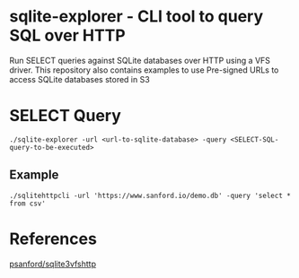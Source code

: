 # sqlite-explorer - CLI tool to query SQL over HTTP
Run SELECT queries against SQLite databases over HTTP using a VFS driver. This repository also contains examples to use Pre-signed URLs to access SQLite databases stored in S3

# SELECT Query
```
./sqlite-explorer -url <url-to-sqlite-database> -query <SELECT-SQL-query-to-be-executed>
```
## Example
```
./sqlitehttpcli -url 'https://www.sanford.io/demo.db' -query 'select * from csv'
```

# References
[psanford/sqlite3vfshttp](https://github.com/psanford/sqlite3vfshttp/)
